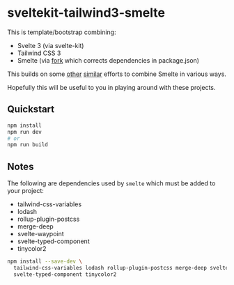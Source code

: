 # sveltekit-tailwind3-smelte

This is template/bootstrap combining:

- Svelte 3 (via svelte-kit)
- Tailwind CSS 3
- Smelte (via [fork](https://github.com/jittering/smelte/tree/peer) which corrects dependencies in package.json)

This builds on some [other](https://github.com/JanMalch/sveltekit-smelte-setup)
[similar](https://github.com/khanguyen88/smelte-typescript-snowpack) efforts to
combine Smelte in various ways.

Hopefully this will be useful to you in playing around with these projects.

## Quickstart

```sh
npm install
npm run dev
# or
npm run build
```

## Notes

The following are dependencies used by `smelte` which must be added to your project:

- tailwind-css-variables
- lodash
- rollup-plugin-postcss
- merge-deep
- svelte-waypoint
- svelte-typed-component
- tinycolor2

```sh
npm install --save-dev \
  tailwind-css-variables lodash rollup-plugin-postcss merge-deep svelte-waypoint \
  svelte-typed-component tinycolor2
```
